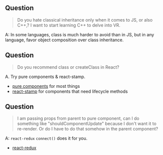 ## Question

> Do you hate classical inheritance only when it comes to JS, or also C++,? I want to start learning C++ to delve into VR.

A: In some languages, class is much harder to avoid than in JS, but in any language, favor object composition over class inheritance.

## Question

> Do you recommend class or createClass in React?

A. Try pure components & react-stamp.

* [pure components](https://github.com/ericelliott/react-pure-component-starter) for most things
* [react-stamp](https://github.com/stampit-org/react-stamp) for components that need lifecycle methods

## Question

> I am passing props from parent to pure component, can I do something like "shouldComponentUpdate" because I don't want it to re-render. Or do I have to do that somehow in the parent component?

A: `react-redux` `connect()` does it for you.

* [react-redux](https://github.com/reactjs/react-redux)
